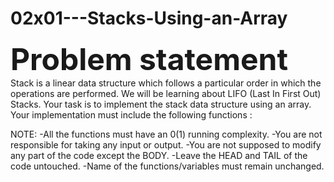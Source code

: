 # 02x01---Stacks-Using-an-Array
<font size=13><b>Problem statement</b></font><br>
Stack is a linear data structure which follows a particular order in which the operations are performed. We will be learning about LIFO (Last In First Out) Stacks.
Your task is to implement the stack data structure using an array. Your implementation must include the following functions :

NOTE:
-All the functions must have an 0(1) running complexity.
-You are not responsible for taking any input or output.
-You are not supposed to modify any part of the code except the BODY.
-Leave the HEAD and TAIL of the code untouched.
-Name of the functions/variables must remain unchanged.



